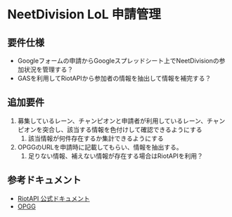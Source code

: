 # NeetDivision LoL 申請管理

## 要件仕様

- Googleフォームの申請からGoogleスプレッドシート上でNeetDivisionの参加状況を管理する？
- GASを利用してRiotAPIから参加者の情報を抽出して情報を補完する？

## 追加要件

1. 募集しているレーン、チャンピオンと申請者が利用しているレーン、チャンピオンを突合し、該当する情報を色付けして確認できるようにする
   1. 該当情報が何件存在するか集計できるようにする
2. OPGGのURLを申請時に記載してもらい、情報を抽出する。
   1. 足りない情報、補えない情報が存在する場合はRiotAPIを利用？

## 参考ドキュメント

- [RiotAPI 公式ドキュメント](https://developer.riotgames.com/apis)
- [OPGG](https://op.gg/ja)
